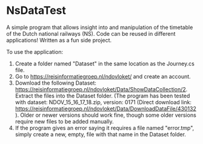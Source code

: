 # NsDataTest

A simple program that allows insight into and manipulation of the timetable of the Dutch national railways (NS). Code can be reused in different applications! Written as a fun side project. 

To use the application:
1. Create a folder named "Dataset" in the same location as the Journey.cs file.
2. Go to https://reisinformatiegroep.nl/ndovloket/ and create an account.
3. Download the following Dataset: https://reisinformatiegroep.nl/ndovloket/Data/ShowDataCollection/2. Extract the files into the Dataset folder.
   (The program has been tested with dataset: NDOV_15_16_17_18.zip, version: 0171 (Direct download link: https://reisinformatiegroep.nl/ndovloket/Data/DownloadDataFile/430132).
   Older or newer versions should work fine, though some older versions require new files to be added manually.
5. If the program gives an error saying it requires a file named "error.tmp", simply create a new, empty, file with that name in the Dataset folder.
